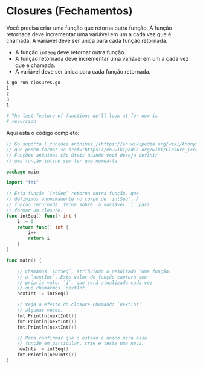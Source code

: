 # Closures (Fechamentos)

Você precisa criar uma função que retorna outra função. A função retornada deve incrementar uma variável em um a cada vez que é chamada. A variável deve ser única para cada função retornada.

- A função `intSeq` deve retornar outra função.
- A função retornada deve incrementar uma variável em um a cada vez que é chamada.
- A variável deve ser única para cada função retornada.

```sh
$ go run closures.go
1
2
3
1

# The last feature of functions we'll look at for now is
# recursion.
```

Aqui está o código completo:

```go
// Go suporta [_funções anônimas_](https://en.wikipedia.org/wiki/Anonymous_function),
// que podem formar <a href="https://en.wikipedia.org/wiki/Closure_(computer_science)"><em>closures</em></a>.
// Funções anônimas são úteis quando você deseja definir
// uma função inline sem ter que nomeá-la.

package main

import "fmt"

// Esta função `intSeq` retorna outra função, que
// definimos anonimamente no corpo de `intSeq`. A
// função retornada _fecha sobre_ a variável `i` para
// formar um closure.
func intSeq() func() int {
	i := 0
	return func() int {
		i++
		return i
	}
}

func main() {

	// Chamamos `intSeq`, atribuindo o resultado (uma função)
	// a `nextInt`. Este valor de função captura seu
	// próprio valor `i`, que será atualizado cada vez
	// que chamarmos `nextInt`.
	nextInt := intSeq()

	// Veja o efeito do closure chamando `nextInt`
	// algumas vezes.
	fmt.Println(nextInt())
	fmt.Println(nextInt())
	fmt.Println(nextInt())

	// Para confirmar que o estado é único para essa
	// função em particular, crie e teste uma nova.
	newInts := intSeq()
	fmt.Println(newInts())
}
```
